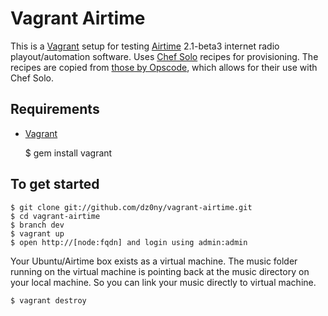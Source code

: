 # Vagrant Airtime #

This is a [Vagrant][vagrant] setup for testing [Airtime][airtime] 2.1-beta3 internet radio playout/automation software. Uses
[Chef Solo][chef] recipes for provisioning. The recipes are copied from [those by Opscode][cookbooks-opscode], which
allows for their use with Chef Solo.

## Requirements ##

* [Vagrant][vagrant]

    $ gem install vagrant

## To get started ##

    $ git clone git://github.com/dz0ny/vagrant-airtime.git
    $ cd vagrant-airtime
    $ branch dev
    $ vagrant up
    $ open http://[node:fqdn] and login using admin:admin

Your Ubuntu/Airtime box exists as a virtual machine. The music folder running on 
the virtual machine is pointing back at the music directory on your local 
machine. So you can link your music directly to virtual machine.

    $ vagrant destroy

[vagrant]:http://vagrantup.com
[chef]:http://wiki.opscode.com/display/chef/Chef+Solo
[cookbooks-opscode]:https://github.com/opscode/cookbooks
[airtime]:http://en.flossmanuals.net/airtime-en-2-0/
